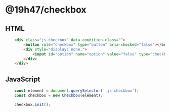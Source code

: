 # @19h47/checkbox

## HTML

```html
	<div class="js-checkbox" data-condition-class="">
		<button role="checkbox" type="button" aria-checked="false"></button>
		<div style="display: none;">
			<input id="option" name="option" value="false" type="checkbox">
		</div>
	</div>
```

## JavaScript

```javascript
	const element = document.querySelector('.js-checkbox');
	const checkbox = new Checkbox(element);

	checkbox.init();
```
